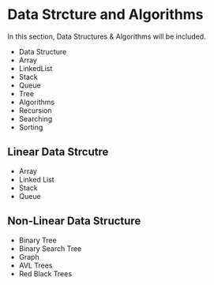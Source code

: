 # Data Strcture and Algorithms

In this section, Data Structures & Algorithms will be included.

- Data Structure
- Array
- LinkedList
- Stack
- Queue
- Tree
- Algorithms
- Recursion
- Searching
- Sorting

## Linear Data Strcutre

- Array
- Linked List
- Stack
- Queue

## Non-Linear Data Structure

- Binary Tree
- Binary Search Tree
- Graph
- AVL Trees
- Red Black Trees
